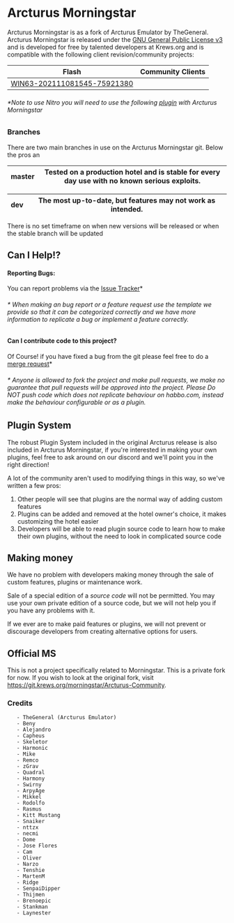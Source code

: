 # Arcturus Morningstar #

Arcturus Morningstar is as a fork of Arcturus Emulator by TheGeneral. Arcturus Morningstar is released under the [GNU General Public License v3](https://www.gnu.org/licenses/gpl-3.0.txt) and is developed for free by talented developers at Krews.org and is compatible with the following client revision/community projects:


| Flash | Community Clients |
| ------------- | ------------- |
| [WIN63-202111081545-75921380](https://github.com/ntuative/habbo-2021/)
 
###### *Note to use Nitro you will need to use the following [plugin](https://git.krews.org/nitro/ms-websockets/-/releases) with Arcturus Morningstar #######


### Branches ###
There are two main branches in use on the Arcturus Morningstar git. Below the pros an

| master | Tested on a production hotel and is stable for every day use with no known serious exploits. |
| ------------- | ------------- |

| dev | The most up-to-date, but features may not work as intended. |
| ------------- | ------------- |




There is no set timeframe on when new versions will be released or when the stable branch will be updated


## Can I Help!? ##
#### Reporting Bugs: ####
You can report problems via the [Issue Tracker](https://git.krews.org/morningstar/Arcturus-Community/issues)*
###### * When making an bug report or a feature request use the template we provide so that it can be categorized correctly and we have more information to replicate a bug or implement a feature correctly. ######
#### Can I contribute code to this project? ####
Of Course! if you have fixed a bug from the git please feel free to do a [merge request](https://git.krews.org/morningstar/Arcturus-Community/issues)*
###### * Anyone is allowed to fork the project and make pull requests, we make no guarantee that pull requests will be approved into the project. Please Do NOT push code which does not replicate behaviour on habbo.com, instead make the behaviour configurable or as a plugin. ######



## Plugin System ##
The robust Plugin System included in the original Arcturus release is also included in Arcturus Morningstar, if you're interested in making your own plugins, feel free to ask around on our discord and we'll point you in the right direction! 

A lot of the community aren't used to modifying things in this way, so we've written a few pros:
1. Other people will see that plugins are the normal way of adding custom features
2. Plugins can be added and removed at the hotel owner's choice, it makes customizing the hotel easier
3. Developers will be able to read plugin source code to learn how to make their own plugins, without the need to look in complicated source code

## Making money ##
We have no problem with developers making money through the sale of custom features, plugins or maintenance work.

Sale of a special edition of a *source code* will not be permitted. You may use your own private edition of a source code, but we will not help you if you have any problems with it.

If we ever are to make paid features or plugins, we will not prevent or discourage developers from creating alternative options for users.



## Official MS ##
This is not a project specifically related to Morningstar. This is a private fork for now. If you wish to look at the original fork, visit https://git.krews.org/morningstar/Arcturus-Community.


### Credits ###
    
       - TheGeneral (Arcturus Emulator)
       - Beny 
       - Alejandro
       - Capheus
       - Skeletor
       - Harmonic
       - Mike
       - Remco
       - zGrav
       - Quadral
       - Harmony
       - Swirny
       - ArpyAge
       - Mikkel
       - Rodolfo
       - Rasmus
       - Kitt Mustang
       - Snaiker
       - nttzx
       - necmi
       - Dome
       - Jose Flores
       - Cam
       - Oliver
       - Narzo
       - Tenshie
       - MartenM
       - Ridge
       - SenpaiDipper
       - Thijmen
       - Brenoepic
       - Stankman
       - Laynester


    



